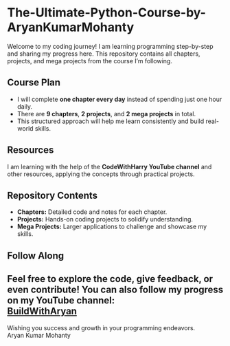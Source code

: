 # The-Ultimate-Python-Course-by-AryanKumarMohanty


Welcome to my coding journey! I am learning programming step-by-step and sharing my progress here. This repository contains all chapters, projects, and mega projects from the course I’m following.

## Course Plan

- I will complete **one chapter every day** instead of spending just one hour daily.
- There are **9 chapters**, **2 projects**, and **2 mega projects** in total.
- This structured approach will help me learn consistently and build real-world skills.

## Resources

I am learning with the help of the **CodeWithHarry YouTube channel** and other resources, applying the concepts through practical projects.

## Repository Contents

- **Chapters:** Detailed code and notes for each chapter.
- **Projects:** Hands-on coding projects to solidify understanding.
- **Mega Projects:** Larger applications to challenge and showcase my skills.

## Follow Along

Feel free to explore the code, give feedback, or even contribute! You can also follow my progress on my YouTube channel:  
[BuildWithAryan](https://www.youtube.com/channel/yourchannelid) 
---

Wishing you success and growth in your programming endeavors.   
Aryan Kumar Mohanty
